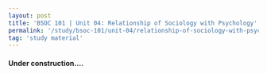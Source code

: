```yaml
---
layout: post
title: 'BSOC 101 | Unit 04: Relationship of Sociology with Psychology'
permalink: '/study/bsoc-101/unit-04/relationship-of-sociology-with-psychology.html'
tag: 'study material'
---
```


#### Under construction....